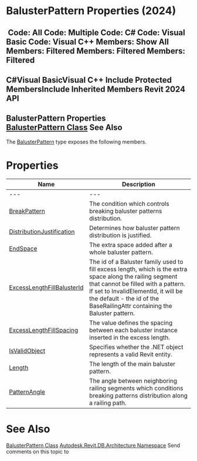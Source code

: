 # BalusterPattern Properties (2024)

﻿
 Code: All Code: Multiple Code: C# Code: Visual Basic Code: Visual C++  Members: Show All Members: Filtered Members: Filtered Members: Filtered   
---  
C#Visual BasicVisual C++
Include Protected MembersInclude Inherited Members
Revit 2024 API  
---  
BalusterPattern Properties  
[BalusterPattern Class](bb7868e3-0665-07e5-59e4-a95efb3079ab.md "BalusterPattern Class") See Also  
---  
The [BalusterPattern](bb7868e3-0665-07e5-59e4-a95efb3079ab.md "BalusterPattern Class") type exposes the following members.
# Properties
| Name | Description |
| --- | --- |
| --- | --- | --- |
| [BreakPattern](c03aa9c6-809c-71c1-a919-f6689afc8b74.md "BreakPattern Property") | The condition which controls breaking baluster patterns distribution. |
| [DistributionJustification](f9108468-6603-5766-52fb-9914c441d59b.md "DistributionJustification Property") | Determines how baluster pattern distribution is justified. |
| [EndSpace](8bddb1cd-e2d2-cace-282e-a261edb41a11.md "EndSpace Property") | The extra space added after a whole baluster pattern. |
| [ExcessLengthFillBalusterId](f65fecb5-e3c1-6a68-dd67-c4e951efdc74.md "ExcessLengthFillBalusterId Property") | The id of a Baluster family used to fill excess length, which is the extra space along the railing segment that cannot be filled with a pattern. If set to InvalidElementId, it will be the default - the id of the BaseRailingAttr containing the Baluster pattern. |
| [ExcessLengthFillSpacing](3c54b11b-724a-cd4c-0b80-abcd141fada7.md "ExcessLengthFillSpacing Property") | The value defines the spacing between each baluster instance inserted in the excess length. |
| [IsValidObject](d9228ba8-54ab-410c-c958-849daf7ead68.md "IsValidObject Property") | Specifies whether the .NET object represents a valid Revit entity. |
| [Length](cf31fd06-b2a9-0bcc-24ea-7d8fb273bec4.md "Length Property") | The length of the main baluster pattern. |
| [PatternAngle](7bd20cb6-6c91-ba6b-9f9c-7fb5c4e20055.md "PatternAngle Property") | The angle between neighboring railing segments which conditions breaking patterns distribution along a railing path. |

# See Also
[BalusterPattern Class](bb7868e3-0665-07e5-59e4-a95efb3079ab.md "BalusterPattern Class")
[Autodesk.Revit.DB.Architecture Namespace](720f0c58-cb2b-4f13-374a-7348ed0a1cd3.md "Autodesk.Revit.DB.Architecture Namespace")
Send comments on this topic to 